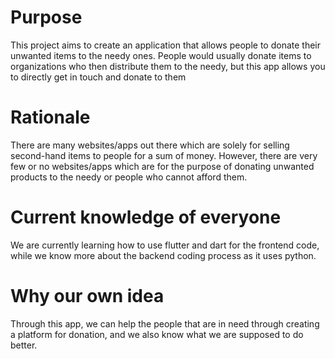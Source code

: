 # **Purpose**

This project aims to create an application that allows people to donate their unwanted items to the needy ones. People would usually donate items to organizations who then distribute them to the needy, but this app allows you to directly get in touch and donate to them

# **Rationale**

 There are many websites/apps out there which are solely for selling second-hand items to people for a sum of money. However, there are very few or no websites/apps which are for the purpose of donating unwanted products to the needy or people who cannot afford them.

# **Current knowledge of everyone**

We are currently learning how to use flutter and dart for the frontend code, while we know more about the backend coding process as it uses python.

# **Why our own idea**

 Through this app, we can help the people that are in need through creating a platform for donation, and we also know what we are supposed to do better.
